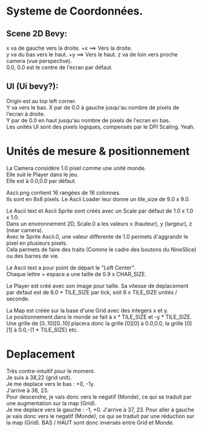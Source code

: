 # Systeme de Coordonnées.

## Scene 2D Bevy:
x va de gauche vers la droite. +x ==> Vers la droite.  
y va du bas vers le haut. +y ==> Vers le haut.
z va de loin vers proche camera (vue perspective).  
0.0, 0.0 est le centre de l'ecran par défaut.  

## UI (Ui bevy?):
Origin est au top left corner.  
Y va vers le bas.
X par de 0.0 à gauche jusqu'au nombre de pixels de l'ecran à droite.  
Y par de 0.0 en haut jusqu'au nombre de pixels de l'ecran en bas.  
Les unités UI sont des pixels logiques, compensés par le DPI Scaling. Yeah.  


# Unités de mesure & positionnement
La Camera considère 1.0 pixel comme une unité monde.    
Elle suit le Player dans le jeu.  
Elle est à 0.0,0.0 par défaut.  

Ascii.png contient 16 rangées de 16 colonnes.  
Ils sont en 8x8 pixels.
Le Ascii Loader leur donne un tile_size de 9.0 x 9.0.  

Le Ascii text et Ascii Sprite sont créés avec un Scale par défaut de 1.0 x 1.0 x 1.0.  
Dans un environnement 2D, Scale.0 a les valeurs x (hauteur), y (largeur), z (near camera).  
Avec le Sprite Ascii.0, une valeur differente de 1.0 permets d'aggrandir le pixel en plusieurs pixels.  
Cela permets de faire des traits (Comme le cadre des boutons du NineSlice) ou des barres de vie.  

Le Ascii text a pour point de départ le "Left Center".  
Chaque lettre + espace a une taille de 0.9 x CHAR_SIZE.  

Le Player est créé avec son image pour taille. 
Sa vitesse de deplacement par defaut est de 6.0 * TILE_SIZE par tick, soit 6 x TILE_SIZE unités / seconde.  

La Map est créée sur la base d'une Grid avec des integers x et y.  
Le positionnement dans le monde se fait à x * TILE_SIZE et -y * TILE_SIZE.  
Une grille de [0..10][0..10] placera donc la grille [0][0] à 0.0,0.0, la grille [0][1] à 0.0,-(1 * TILE_SIZE) etc.  

# Deplacement
Très contre-intuitif pour le moment.  
Je suis à 38,22 (grid unit).  
Je me deplace vers le bas : +0, -1y.  
J'arrive à 38, 23.  
Pour descendre, je vais donc vers le negatif (Monde), ce qui se traduit par une augmentation sur la map (Grid).  
Je me deplace vers la gauche : -1, +0.
J'arrive à 37, 23.
Pour aller à gauche je vais donc vers le negatif (Monde), ce qui se traduit par une réduction sur la map (Grid).
BAS / HAUT sont donc inversés entre Grid et Monde.  
